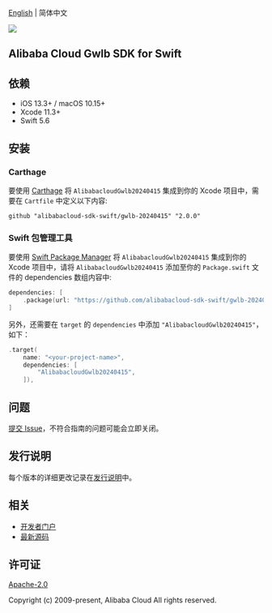 [English](README.md) | 简体中文

![](https://aliyunsdk-pages.alicdn.com/icons/AlibabaCloud.svg)

## Alibaba Cloud Gwlb SDK for Swift

## 依赖

- iOS 13.3+ / macOS 10.15+
- Xcode 11.3+
- Swift 5.6

## 安装

### Carthage

要使用 [Carthage](https://github.com/Carthage/Carthage) 将 `AlibabacloudGwlb20240415` 集成到你的 Xcode 项目中，需要在 `Cartfile` 中定义以下内容:

```ogdl
github "alibabacloud-sdk-swift/gwlb-20240415" "2.0.0"
```

### Swift 包管理工具

要使用 [Swift Package Manager](https://swift.org/package-manager/) 将 `AlibabacloudGwlb20240415` 集成到你的 Xcode 项目中，请将 `AlibabacloudGwlb20240415` 添加至你的 `Package.swift` 文件的 dependencies 数组内容中:

```swift
dependencies: [
    .package(url: "https://github.com/alibabacloud-sdk-swift/gwlb-20240415.git", from: "2.0.0")
]
```

另外，还需要在 `target` 的 `dependencies` 中添加 `"AlibabacloudGwlb20240415"`，如下：

```swift
.target(
    name: "<your-project-name>",
    dependencies: [
        "AlibabacloudGwlb20240415",
    ]),
```

## 问题

[提交 Issue](https://github.com/alibabacloud-sdk-swift/gwlb-20240415/issues/new)，不符合指南的问题可能会立即关闭。

## 发行说明

每个版本的详细更改记录在[发行说明](./ChangeLog.txt)中。

## 相关

* [开发者门户](https://next.api.aliyun.com/home)
* [最新源码](https://github.com/alibabacloud-sdk-swift/gwlb-20240415)

## 许可证

[Apache-2.0](http://www.apache.org/licenses/LICENSE-2.0)

Copyright (c) 2009-present, Alibaba Cloud All rights reserved.
